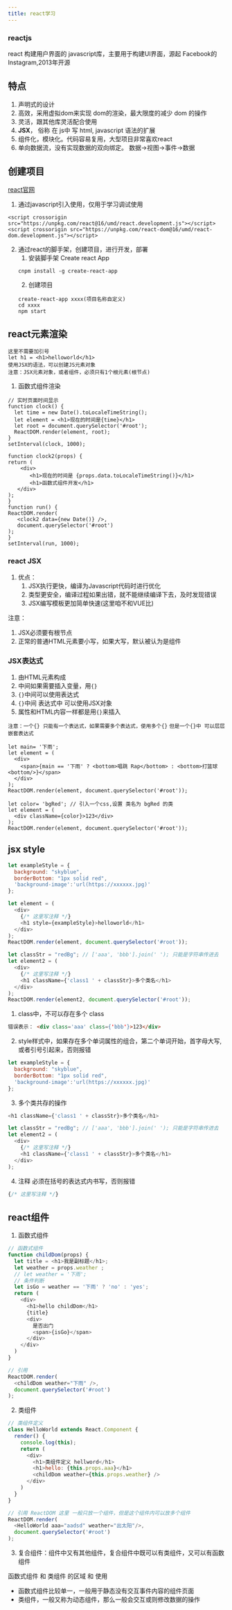 ```yaml
---
title: react学习
---
```


### reactjs

react 构建用户界面的 javascript库，主要用于构建UI界面，源起 Facebook的Instagram,2013年开源

## 特点
1. 声明式的设计
2. 高效，采用虚拟dom来实现 dom的渲染，最大限度的减少 dom 的操作
3. 灵活，跟其他库灵活配合使用
4. **JSX**， 俗称 在 js中 写 html, javascript 语法的扩展
5. 组件化，模块化。代码容易复用，大型项目非常喜欢react
6. 单向数据流，没有实现数据的双向绑定。 数据->视图->事件->数据

## 创建项目
[react官网](https://react.docschina.org/)

1. 通过javascript引入使用，仅用于学习调试使用
```
<script crossorigin src="https://unpkg.com/react@16/umd/react.development.js"></script>
<script crossorigin src="https://unpkg.com/react-dom@16/umd/react-dom.development.js"></script>
``` 
2. 通过react的脚手架，创建项目，进行开发，部署
   1. 安装脚手架 Create react App
   ```
   cnpm install -g create-react-app
   ```
   2. 创建项目
   ```
   create-react-app xxxx(项目名称自定义)
   cd xxxx
   npm start
   ```

## react元素渲染
```
这里不需要加引号
let h1 = <h1>helloworld</h1>
使用JSX的语法，可以创建JS元素对象
注意：JSX元素对象，或者组件，必须只有1个根元素(根节点)
```
   1. 函数式组件渲染
   ```
   // 实时页面时间显示
   function clock() {
     let time = new Date().toLocaleTimeString();
     let element = <h1>现在的时间是{time}</h1>
     let root = document.querySelector('#root');
     ReactDOM.render(element, root);
   }
   setInterval(clock, 1000);
   ```
   ```
   function clock2(props) {
   return (
       <div>
          <h1>现在的时间是 {props.data.toLocaleTimeString()}</h1>
          <h1>函数式组件开发</h1>
      </div>
   );
   }
   function run() {
   ReactDOM.render(
      <clock2 data={new Date()} />,
      document.querySelector('#root')
   );
   }
   setInterval(run, 1000);
   ```

### react JSX
1. 优点：
   1. JSX执行更快，编译为Javascript代码时进行优化
   2. 类型更安全，编译过程如果出错，就不能继续编译下去，及时发现错误
   3. JSX编写模板更加简单快速(这里咱不和VUE比)

注意：
1. JSX必须要有根节点
2. 正常的普通HTML元素要小写，如果大写，默认被认为是组件   

### JSX表达式
1. 由HTML元素构成
2. 中间如果需要插入变量，用`{}`
3. `{}`中间可以使用表达式
4. `{}`中间 表达式中 可以使用JSX对象
5. 属性和HTML内容一样都是用`{}`来插入 

`注意：一个{} 只能有一个表达式，如果需要多个表达式，使用多个{}`
`但是一个{}中 可以层层嵌套表达式 `

```
let main= '下雨';
let element = (
  <div>
    <span>{main == '下雨' ? <bottom>唱跳 Rap</bottom> : <bottom>打篮球<bottom/>}</span>
  </div>
);
ReactDOM.render(element, document.querySelector('#root'));
```

```
let color= 'bgRed'; // 引入一个css,设置 类名为 bgRed 的类
let element = (
  <div className={color}>123</div>
);
ReactDOM.render(element, document.querySelector('#root'));
```

## jsx style
``` js
let exampleStyle = {
  background: "skyblue",
  borderBottom: "1px solid red",
  'background-image':'url(https://xxxxxx.jpg)'
};

let element = (
  <div>
    {/* 这里写注释 */}
    <h1 style={exampleStyle}>helloworld</h1>
  </div>
);
ReactDOM.render(element, document.querySelector('#root'));
```
``` js
let classStr = "redBg"; // ['aaa', 'bbb'].join(' '); 只能是字符串传进去
let element2 = (
  <div>
    {/* 这里写注释 */}
    <h1 className={'class1 ' + classStr}>多个类名</h1>
  </div>
);
ReactDOM.render(element2, document.querySelector('#root'));
```
1. class中，不可以存在多个 class
``` html
错误表示： <div class='aaa' class={'bbb'}>123</div>
```
2. style样式中，如果存在多个单词属性的组合，第二个单词开始，首字母大写,或者引号引起来，否则报错
``` js
let exampleStyle = {
  background: "skyblue",
  borderBottom: "1px solid red",
  'background-image':'url(https://xxxxxx.jpg)'
};
```
3. 多个类共存的操作
``` js
<h1 className={'class1 ' + classStr}>多个类名</h1>

let classStr = "redBg"; // ['aaa', 'bbb'].join(' '); 只能是字符串传进去
let element2 = (
  <div>
    {/* 这里写注释 */}
    <h1 className={'class1 ' + classStr}>多个类名</h1>
  </div>
);
```
4. 注释  必须在括号的表达式内书写，否则报错
``` js
{/* 这里写注释 */}
```

## react组件
1. 函数式组件
```js
// 函数式组件
function childDom(props) {
  let title = <h1>我是副标题</h1>;
  let weather = props.weather ;
  // let weather = '下雨';
  // 条件判断
  let isGo = weather == '下雨' ? 'no' : 'yes';
  return (
    <div>
      <h1>hello childDom</h1>
      {title}
      <div>
        是否出门
        <span>{isGo}</span>
      </div>
    </div>
  )
}

// 引用
ReactDOM.render(
  <childDom weather="下雨" />,
  document.querySelector('#root')
);
```
2. 类组件
``` js
// 类组件定义
class HelloWorld extends React.Component {
  render() {
    console.log(this);
    return (
      <div>
        <h1>类组件定义 hellword</h1>
        <h1>hello: {this.props.aaa}</h1>
        <childDom weather={this.props.weather} />
      </div>
    )
  }
}

// 引用 ReactDOM 这里 一般只放一个组件，但是这个组件内可以放多个组件
ReactDOM.render(
  <HelloWorld aaa="aadsd" weather="出太阳"/>,
  document.querySelector('#root')
);
```

3. 复合组件：组件中又有其他组件，复合组件中既可以有类组件，又可以有函数组件

函数式组件 和 类组件 的区域 和 使用
- 函数式组件比较单一，一般用于静态没有交互事件内容的组件页面
- 类组件，一般又称为动态组件，那么一般会交互或则修改数据的操作 